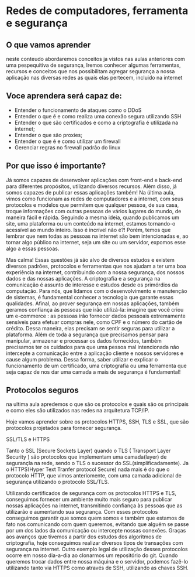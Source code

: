 # Redes de computadores, ferramenta e segurança
## O que vamos aprender

neste conteudo abordaremos conceitos ja vistos nas aulas anteriores com uma pespequitiva de segurança, Iremos conhecer algumas ferramentas, recursos e conceitos que nos possibilitam agregar segurança a nossa aplicação nas diversas redes as quais elas pertecem, incluido na internet

## Voce aprendera será capaz de:

- Entender o funcionamento de ataques como o DDoS
- Entender o que é e como realiza uma conexão segura utilizando SSH
- Entender o que são certificados e como a criptografia é utilizada na internet;
- Entender o que são proxies;
- Entender o que é e como utilizar um firewall
- Gerenciar regras no firewall  padrão do linux

## Por que isso é importante?
Já somos capazes de desenvolver aplicações com front-end e back-end para diferentes propósitos, utilizando diversos recursos. Além disso, já somos capazes de publicar essas aplicações também!
Na última aula, vimos como funcionam as redes de computadores e a internet, com seus protocolos e modelos que permitem que qualquer pessoa, de sua casa, troque informações com outras pessoas de vários lugares do mundo, de maneira fácil e rápida.
Seguindo a mesma ideia, quando publicamos um site, uma plataforma ou um conteúdo na internet, estamos tornando-o acessível ao mundo inteiro. Isso é incrível não é?!
Porém, temos que lembrar que nem todas as pessoas na internet são bem intencionadas e, ao tornar algo público na internet, seja um site ou um servidor, expomos esse algo a essas pessoas.

Mas calma! Essas questões já são alvo de diversos estudos e existem diversos padrões, protocolos e ferramentas que nos ajudam a ter uma boa experiência na internet, contribuindo com a nossa segurança, dos nossos dados e das nossas aplicações.
A criptografia e a segurança na comunicação é assunto de interesse e estudos desde os primórdios da computação. Para nós, que lidamos com o desenvolvimento e manutenção de sistemas, é fundamental conhecer a tecnologia que garante essas qualidades.
Afinal, ao prover segurança em nossas aplicações, também geramos confiança às pessoas que irão utilizá-la: imagine que você criou um e-commerce : as pessoas irão fornecer dados pessoais extremamente sensíveis para efetuar compras nele, como CPF e o número do cartão de crédito. Dessa maneira, elas precisam se sentir seguras para utilizar a plataforma. Além de toda a segurança que precisamos pensar para manipular, armazenar e processar os dados fornecidos, também precisamos ter os cuidados para que uma pessoa mal intencionada não intercepte a comunicação entre a aplicação cliente e nossos servidores e cause algum problema.
Dessa forma, saber utilizar e explicar o funcionamento de um certificado, uma criptografia ou uma ferramenta que seja capaz de nos dar uma camada a mais de segurança é fundamental!

## Protocolos seguros

na ultima aula apredemos  o que são os protocolos e quais são os principais e como eles são utilizados nas redes na arquitetura TCP/IP.

Hoje vamos aprender sobre os protocolos HTTPS, SSH, TLS e SSL, que são protocolos projetados para fornecer segurança.

SSL/TLS e HTTPS

Tanto o SSL (Secure Sockets Layer) quando o TLS ( Transport Layer Security ) são protocolos que implementam uma camada(layer) de segurançla na rede, sendo o TLS o sucessor do SSL(simplificadamente). Ja o HTTPS(Hyper Text Tranfer protocol Secure) nada mais é do que o protocolo HTTP, que vimos anteriomente, com uma camada adicional de segurança utilizando o protocolo SSL/TLS.

Utilizando certificados de segurança com os protocolos HTTPS e TLS, conseguimos fornecer um ambiente muito mais seguro para publicar nossas aplicações na internet, transmitindo confiança às pessoas que as utilizarão e aumentando sua segurança. Com esses protocolos conseguimos garantir que somos quem somos e também que estamos de fato nos comunicando com quem queremos, evitando que alguém se passe por um dos lados da comunicação ou intercepte nossas conexões.
Graças aos avanços que tivemos a partir dos estudos dos algoritmos de criptografia, hoje conseguimos realizar diversos tipos de transações com segurança na internet. Outro exemplo legal de utilização desses protocolos ocorre em nosso dia-a-dia ao clonarmos um repositório do git. Quando queremos trocar dados entre nossa máquina e o servidor, podemos fazê-lo utilizando tanto via HTTPS como através de SSH, utilizando as chaves SSH.
